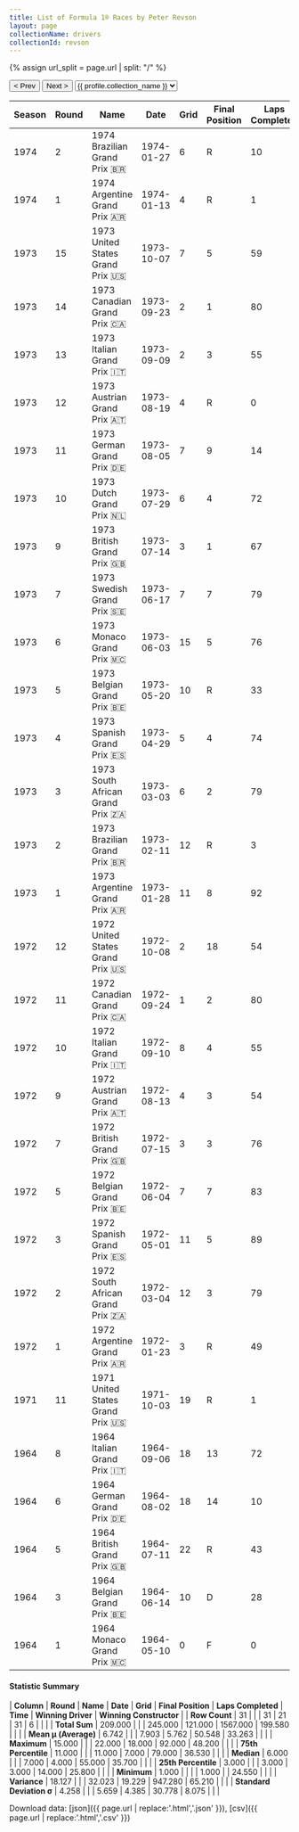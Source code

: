 ```yaml
---
title: List of Formula 1® Races by Peter Revson
layout: page
collectionName: drivers
collectionId: revson
---
```


{% assign url_split = page.url | split: "/" %}
<div id="collection-navigation">
<button onclick="selector.options[selector.selectedIndex-1].value && (window.location = selector.options[selector.selectedIndex-1].value);">&lt; Prev</button>
<button onclick="selector.options[selector.selectedIndex+1].value && (window.location = selector.options[selector.selectedIndex+1].value);">Next &gt;</button>
<select id="selector" onchange="this.options[this.selectedIndex].value && (window.location = this.options[this.selectedIndex].value);">
  {% for collectionId in site.data[page.collectionName].refs %}
    {% if collectionId == page.collectionId %}
      {% assign selected = "selected" %}
    {% else %}
      {% assign selected = "" %}
    {% endif %}
    {% assign profile = site.data[page.collectionName][collectionId].profile %}
    <option value="/f1/{{ page.collectionName }}/{{ collectionId }}/{{ url_split[4] }}" {{ selected }}>{{ profile.collection_name }}</option>
  {% endfor %}
</select>
</div>

| Season | Round | Name | Date | Grid | Final Position | Laps Completed | Time | Winning Driver | Winning Constructor |
|--|--|--|--|--|--|--|--|--|--|
| 1974 | 2 | 1974 Brazilian Grand Prix 🇧🇷 | 1974-01-27 | 6 | R | 10 |   | Emerson Fittipaldi 🇧🇷 | McLaren 🇬🇧 |
| 1974 | 1 | 1974 Argentine Grand Prix 🇦🇷 | 1974-01-13 | 4 | R | 1 |   | Denny Hulme 🇳🇿 | McLaren 🇬🇧 |
| 1973 | 15 | 1973 United States Grand Prix 🇺🇸 | 1973-10-07 | 7 | 5 | 59 | +1:20.367 | Ronnie Peterson 🇸🇪 | Team Lotus 🇬🇧 |
| 1973 | 14 | 1973 Canadian Grand Prix 🇨🇦 | 1973-09-23 | 2 | 1 | 80 | 1:59:04.083 | Peter Revson 🇺🇸 | McLaren 🇬🇧 |
| 1973 | 13 | 1973 Italian Grand Prix 🇮🇹 | 1973-09-09 | 2 | 3 | 55 | +28.8 | Ronnie Peterson 🇸🇪 | Team Lotus 🇬🇧 |
| 1973 | 12 | 1973 Austrian Grand Prix 🇦🇹 | 1973-08-19 | 4 | R | 0 |   | Ronnie Peterson 🇸🇪 | Team Lotus 🇬🇧 |
| 1973 | 11 | 1973 German Grand Prix 🇩🇪 | 1973-08-05 | 7 | 9 | 14 | +2:11.8 | Jackie Stewart 🇬🇧 | Tyrrell 🇬🇧 |
| 1973 | 10 | 1973 Dutch Grand Prix 🇳🇱 | 1973-07-29 | 6 | 4 | 72 | +1:09.13 | Jackie Stewart 🇬🇧 | Tyrrell 🇬🇧 |
| 1973 | 9 | 1973 British Grand Prix 🇬🇧 | 1973-07-14 | 3 | 1 | 67 | 1:29:18.5 | Peter Revson 🇺🇸 | McLaren 🇬🇧 |
| 1973 | 7 | 1973 Swedish Grand Prix 🇸🇪 | 1973-06-17 | 7 | 7 | 79 |   | Denny Hulme 🇳🇿 | McLaren 🇬🇧 |
| 1973 | 6 | 1973 Monaco Grand Prix 🇲🇨 | 1973-06-03 | 15 | 5 | 76 |   | Jackie Stewart 🇬🇧 | Tyrrell 🇬🇧 |
| 1973 | 5 | 1973 Belgian Grand Prix 🇧🇪 | 1973-05-20 | 10 | R | 33 |   | Jackie Stewart 🇬🇧 | Tyrrell 🇬🇧 |
| 1973 | 4 | 1973 Spanish Grand Prix 🇪🇸 | 1973-04-29 | 5 | 4 | 74 |   | Emerson Fittipaldi 🇧🇷 | Team Lotus 🇬🇧 |
| 1973 | 3 | 1973 South African Grand Prix 🇿🇦 | 1973-03-03 | 6 | 2 | 79 | +24.55 | Jackie Stewart 🇬🇧 | Tyrrell 🇬🇧 |
| 1973 | 2 | 1973 Brazilian Grand Prix 🇧🇷 | 1973-02-11 | 12 | R | 3 |   | Emerson Fittipaldi 🇧🇷 | Team Lotus 🇬🇧 |
| 1973 | 1 | 1973 Argentine Grand Prix 🇦🇷 | 1973-01-28 | 11 | 8 | 92 |   | Emerson Fittipaldi 🇧🇷 | Team Lotus 🇬🇧 |
| 1972 | 12 | 1972 United States Grand Prix 🇺🇸 | 1972-10-08 | 2 | 18 | 54 |   | Jackie Stewart 🇬🇧 | Tyrrell 🇬🇧 |
| 1972 | 11 | 1972 Canadian Grand Prix 🇨🇦 | 1972-09-24 | 1 | 2 | 80 | +48.2 | Jackie Stewart 🇬🇧 | Tyrrell 🇬🇧 |
| 1972 | 10 | 1972 Italian Grand Prix 🇮🇹 | 1972-09-10 | 8 | 4 | 55 | +35.7 | Emerson Fittipaldi 🇧🇷 | Team Lotus 🇬🇧 |
| 1972 | 9 | 1972 Austrian Grand Prix 🇦🇹 | 1972-08-13 | 4 | 3 | 54 | +36.53 | Emerson Fittipaldi 🇧🇷 | Team Lotus 🇬🇧 |
| 1972 | 7 | 1972 British Grand Prix 🇬🇧 | 1972-07-15 | 3 | 3 | 76 | +1:12.5 | Emerson Fittipaldi 🇧🇷 | Team Lotus 🇬🇧 |
| 1972 | 5 | 1972 Belgian Grand Prix 🇧🇪 | 1972-06-04 | 7 | 7 | 83 |   | Emerson Fittipaldi 🇧🇷 | Team Lotus 🇬🇧 |
| 1972 | 3 | 1972 Spanish Grand Prix 🇪🇸 | 1972-05-01 | 11 | 5 | 89 |   | Emerson Fittipaldi 🇧🇷 | Team Lotus 🇬🇧 |
| 1972 | 2 | 1972 South African Grand Prix 🇿🇦 | 1972-03-04 | 12 | 3 | 79 | +25.8 | Denny Hulme 🇳🇿 | McLaren 🇬🇧 |
| 1972 | 1 | 1972 Argentine Grand Prix 🇦🇷 | 1972-01-23 | 3 | R | 49 |   | Jackie Stewart 🇬🇧 | Tyrrell 🇬🇧 |
| 1971 | 11 | 1971 United States Grand Prix 🇺🇸 | 1971-10-03 | 19 | R | 1 |   | François Cevert 🇫🇷 | Tyrrell 🇬🇧 |
| 1964 | 8 | 1964 Italian Grand Prix 🇮🇹 | 1964-09-06 | 18 | 13 | 72 |   | John Surtees 🇬🇧 | Ferrari 🇮🇹 |
| 1964 | 6 | 1964 German Grand Prix 🇩🇪 | 1964-08-02 | 18 | 14 | 10 |   | John Surtees 🇬🇧 | Ferrari 🇮🇹 |
| 1964 | 5 | 1964 British Grand Prix 🇬🇧 | 1964-07-11 | 22 | R | 43 |   | Jim Clark 🇬🇧 | Lotus-Climax 🇬🇧 |
| 1964 | 3 | 1964 Belgian Grand Prix 🇧🇪 | 1964-06-14 | 10 | D | 28 |   | Jim Clark 🇬🇧 | Lotus-Climax 🇬🇧 |
| 1964 | 1 | 1964 Monaco Grand Prix 🇲🇨 | 1964-05-10 | 0 | F | 0 |   | Graham Hill 🇬🇧 | BRM 🇬🇧 |

#### Statistic Summary

| **Column** | **Round** | **Name** | **Date** | **Grid** | **Final Position** | **Laps Completed** | **Time** | **Winning Driver** | **Winning Constructor** |
| **Row Count** | 31 |  |  | 31 | 21 | 31 | 6 |  |  |
| **Total Sum** | 209.000 |  |  | 245.000 | 121.000 | 1567.000 | 199.580 |  |  |
| **Mean μ (Average)** | 6.742 |  |  | 7.903 | 5.762 | 50.548 | 33.263 |  |  |
| **Maximum** | 15.000 |  |  | 22.000 | 18.000 | 92.000 | 48.200 |  |  |
| **75th Percentile** | 11.000 |  |  | 11.000 | 7.000 | 79.000 | 36.530 |  |  |
| **Median** | 6.000 |  |  | 7.000 | 4.000 | 55.000 | 35.700 |  |  |
| **25th Percentile** | 3.000 |  |  | 3.000 | 3.000 | 14.000 | 25.800 |  |  |
| **Minimum** | 1.000 |  |  |  | 1.000 |  | 24.550 |  |  |
| **Variance** | 18.127 |  |  | 32.023 | 19.229 | 947.280 | 65.210 |  |  |
| **Standard Deviation σ** | 4.258 |  |  | 5.659 | 4.385 | 30.778 | 8.075 |  |  |

Download data: [json]({{ page.url | replace:'.html','.json' }}), [csv]({{ page.url | replace:'.html','.csv' }})
